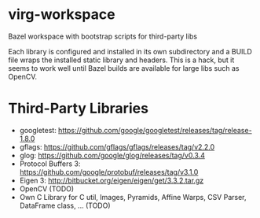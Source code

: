 # virg-workspace
Bazel workspace with bootstrap scripts for third-party libs

Each library is configured and installed in its own subdirectory and a BUILD file wraps the installed static library and headers. This is a hack, but it seems to work well until Bazel builds are available for large libs such as OpenCV.

# Third-Party Libraries
- googletest: https://github.com/google/googletest/releases/tag/release-1.8.0
- gflags: https://github.com/gflags/gflags/releases/tag/v2.2.0
- glog: https://github.com/google/glog/releases/tag/v0.3.4
- Protocol Buffers 3: https://github.com/google/protobuf/releases/tag/v3.1.0
- Eigen 3: http://bitbucket.org/eigen/eigen/get/3.3.2.tar.gz
- OpenCV (TODO)
- Own C Library for C util, Images, Pyramids, Affine Warps, CSV Parser, DataFrame class, ... (TODO)
